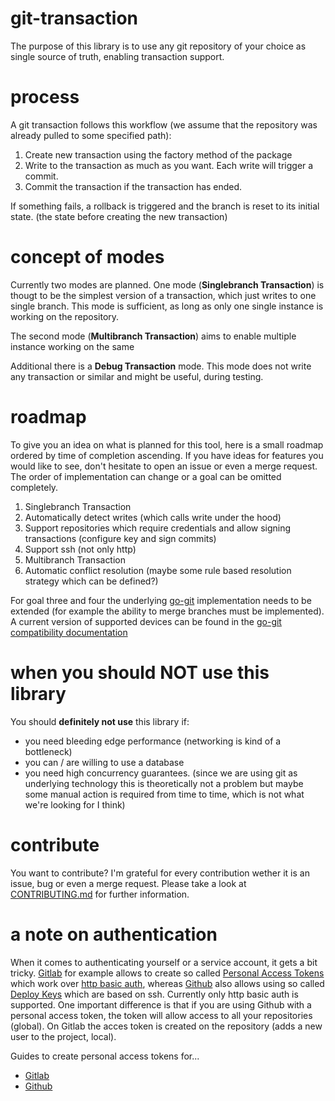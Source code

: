 # git-transaction

The purpose of this library is to use any git repository of your choice as 
single source of truth, enabling transaction support.

# process

A git transaction follows this workflow (we assume that the repository was already pulled
to some specified path):

1. Create new transaction using the factory method of the package
2. Write to the transaction as much as you want. Each write will trigger a commit.
3. Commit the transaction if the transaction has ended.

If something fails, a rollback is triggered and the branch is reset to its initial state. 
(the state before creating the new transaction)

# concept of modes

Currently two modes are planned. One mode (**Singlebranch Transaction**) is thougt to
be the simplest version of a transaction, which just writes to one single branch. This
mode is sufficient, as long as only one single instance is working on the repository.

The second mode (**Multibranch Transaction**) aims to enable multiple instance working
on the same

Additional there is a **Debug Transaction** mode. This mode does not write any transaction
or similar and might be useful, during testing.

# roadmap

To give you an idea on what is planned for this tool, here is a small roadmap
ordered by time of completion ascending. If you have ideas for features you would 
like to see, don't hesitate to open an issue or even a merge request. The order
of implementation can change or a goal can be omitted completely.

1. Singlebranch Transaction
2. Automatically detect writes (which calls write under the hood)
3. Support repositories which require credentials and allow signing transactions (configure key and sign commits)
4. Support ssh (not only http)
5. Multibranch Transaction
6. Automatic conflict resolution (maybe some rule based resolution strategy which can be defined?)

For goal three and four the underlying [go-git](https://github.com/go-git/go-git) implementation needs 
to be extended (for example the ability to merge branches must be implemented). A current version 
of supported devices can be found in the [go-git](https://github.com/go-git/go-git) 
[compatibility documentation](https://github.com/go-git/go-git/blob/v5.8.0/COMPATIBILITY.md)

# when you should NOT use this library

You should **definitely not use** this library if:

- you need bleeding edge performance (networking is kind of a bottleneck)
- you can / are willing to use a database
- you need high concurrency guarantees. (since we are using git as underlying technology 
this is theoretically not a problem but maybe some manual action is required from time to time, 
which is not what we're looking for I think)

# contribute

You want to contribute? I'm grateful for every contribution wether it is an issue, bug or even
a merge request. Please take a look at [CONTRIBUTING.md](./CONTRIBUTING.md) for further information.

# a note on authentication

When it comes to authenticating yourself or a service account, it gets a bit tricky. [Gitlab](https://gitlab.com) for example allows
to create so called [Personal Access Tokens](https://docs.gitlab.com/ee/user/profile/personal_access_tokens.html)
which work over [http basic auth](https://developer.mozilla.org/en-US/docs/Web/HTTP/Authentication), whereas [Github](https://github.com)
also allows using so called [Deploy Keys](https://docs.github.com/en/authentication/connecting-to-github-with-ssh/managing-deploy-keys#deploy-keys)
which are based on ssh. Currently only http basic auth is supported. One important difference is that if you are using Github with a personal access token,
the token will allow access to all your repositories (global). On Gitlab the acces token is created on the repository (adds a new user to the project, local).

Guides to create personal access tokens for...
- [Gitlab](https://docs.gitlab.com/ee/user/profile/personal_access_tokens.html)
- [Github](https://docs.github.com/en/authentication/keeping-your-account-and-data-secure/managing-your-personal-access-tokens)